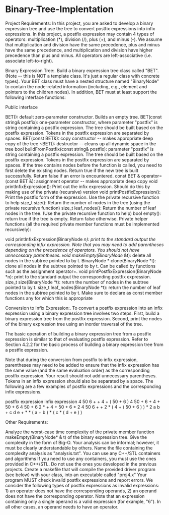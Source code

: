 # Binary-Tree-Implentation

Project Requirements:
In this project, you are asked to develop a binary expression tree and use the tree to convert postfix expressions into infix expressions. In this project, a postfix expression may contain 4 types of operators: multiplication (*), division (/), plus (+), and minus (-). We assume that multiplication and division have the same precedence, plus and minus have the same precedence, and multiplication and division have higher precedence than plus and minus. All operators are left-associative (i.e. associate left-to-right).

Binary Expression Tree:. Build a binary expression tree class called "BET". (Note -- this is NOT a template class. It's just a regular class with concrete types). Your BET class must have a nested structure named "BinaryNode" to contain the node-related information (including, e.g., element and pointers to the children nodes). In addition, BET must at least support the following interface functions:

Public interface

BET(): default zero-parameter constructor. Builds an empty tree.
BET(const string& postfix): one-parameter constructor, where parameter "postfix" is string containing a postfix expression. The tree should be built based on the postfix expression. Tokens in the postfix expression are separated by spaces.
BET(const BET&): copy constructor -- makes appropriate deep copy of the tree
~BET(): destructor -- cleans up all dynamic space in the tree
bool buildFromPostfix(const string& postfix): parameter "postfix" is string containing a postfix expression. The tree should be built based on the postfix expression. Tokens in the postfix expression are separated by spaces. If the tree contains nodes before the function is called, you need to first delete the existing nodes. Return true if the new tree is built successfully. Return false if an error is encountered.
const BET & operator= (const BET &): assignment operator -- makes appropriate deep copy
void printInfixExpression(): Print out the infix expression. Should do this by making use of the private (recursive) version
void printPostfixExpression(): Print the postfix form of the expression. Use the private recursive function to help
size_t size(): Return the number of nodes in the tree (using the private recursive function)
size_t leaf_nodes(): Return the number of leaf nodes in the tree. (Use the private recursive function to help)
bool empty(): return true if the tree is empty. Return false otherwise.
Private helper functions (all the required private member functions must be implemented recursively):

void printInfixExpression(BinaryNode *n): print to the standard output the corresponding infix expression. Note that you may need to add parentheses depending on the precedence of operators. You should not have unnecessary parentheses.
void makeEmpty(BinaryNode* &t): delete all nodes in the subtree pointed to by t.
BinaryNode * clone(BinaryNode *t): clone all nodes in the subtree pointed to by t. Can be called by functions such as the assignment operator=.
void printPostfixExpression(BinaryNode *n): print to the standard output the corresponding postfix expression.
size_t size(BinaryNode *t): return the number of nodes in the subtree pointed to by t.
size_t leaf_nodes(BinaryNode *t): return the number of leaf nodes in the subtree pointed to by t.
Make sure to declare as const member functions any for which this is appropriate

Conversion to Infix Expression:. To convert a postfix expression into an infix expression using a binary expression tree involves two steps. First, build a binary expression tree from the postfix expression. Second, print the nodes of the binary expression tree using an inorder traversal of the tree.

The basic operation of building a binary expression tree from a postfix expression is similar to that of evaluating postfix expression. Refer to Section 4.2.2 for the basic process of building a binary expression tree from a postfix expression.

Note that during the conversion from postfix to infix expression, parentheses may need to be added to ensure that the infix expression has the same value (and the same evaluation order) as the corresponding postfix expression. Your result should not add unnecessary parentheses. Tokens in an infix expression should also be separated by a space. The following are a few examples of postfix expressions and the corresponding infix expressions.

postfix expression	infix expression
4 50 6 + +	        4 + ( 50 + 6 )
4 50 + 6 +	4 + 50 + 6
4 50 + 6 2 * +	4 + 50 + 6 * 2
4 50 6 + + 2 *	( 4 + ( 50 + 6 ) ) * 2
a b + c d e + * *	( a + b ) * ( c * ( d + e ) )
 
Other Requirements:

Analyze the worst-case time complexity of the private member function makeEmpty(BinaryNode* & t) of the binary expression tree. Give the complexity in the form of Big-O. Your analysis can be informal; however, it must be clearly understandable by others. Name the file containing the complexity analysis as "analysis.txt".
You can use any C++/STL containers and algorithms
If you need to use any containers, you must use the ones provided in C++/STL. Do not use the ones you developed in the previous projects.
Create a makefile that will compile the provided driver program (see below) with your class, into an executable called "proj4.x"
Your program MUST check invalid postfix expressions and report errors. We consider the following types of postfix expressions as invalid expressions: 1) an operator does not have the corresponding operands, 2) an operand does not have the corresponding operator. Note that an expression containing only a single operand is a valid expression (for example, "6"). In all other cases, an operand needs to have an operator. 
